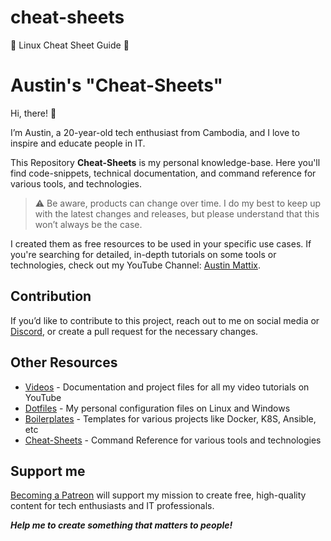 # cheat-sheets
🐧 Linux Cheat Sheet Guide 🚀

# Austin's "Cheat-Sheets"

Hi, there! 👋

I’m Austin, a 20-year-old tech enthusiast from Cambodia, and I love to inspire and educate people in IT.

This Repository **Cheat-Sheets** is my personal knowledge-base. Here you'll find code-snippets, technical documentation, and command reference for various tools, and technologies.

> :warning: Be aware, products can change over time. I do my best to keep up with the latest changes and releases, but please understand that this won’t always be the case.

I created them as free resources to be used in your specific use cases. If you're searching for detailed, in-depth tutorials on some tools or technologies, check out my YouTube Channel: [Austin Mattix](https://www.youtube.com/@AustinMattix101).

## Contribution

If you’d like to contribute to this project, reach out to me on social media or [Discord](https://discord.gg/bz2SN7d), or create a pull request for the necessary changes.

## Other Resources

- [Videos](https://github.com/AustinMattix101/videos) - Documentation and project files for all my video tutorials on YouTube
- [Dotfiles](https://github.com/AustinMattix101/dotfiles) - My personal configuration files on Linux and Windows
- [Boilerplates](https://github.com/AustinMattix101/boilerplates) - Templates for various projects like Docker, K8S, Ansible, etc
- [Cheat-Sheets](https://github.com/AustinMattix101/cheat-sheets) - Command Reference for various tools and technologies

## Support me

[Becoming a Patreon](https://www.patreon.com/AustinMattix101) will support my mission to create free, high-quality content for tech enthusiasts and IT professionals.

***Help me to create something that matters to people!***
